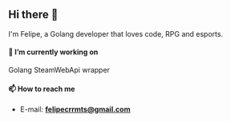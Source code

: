 ## Hi there 👋

I'm Felipe, a Golang developer that loves code, RPG and esports.

#### 🔭 I’m currently working on

Golang SteamWebApi wrapper

#### 📫 How to reach me

- E-mail: **felipecrrmts@gmail.com**
